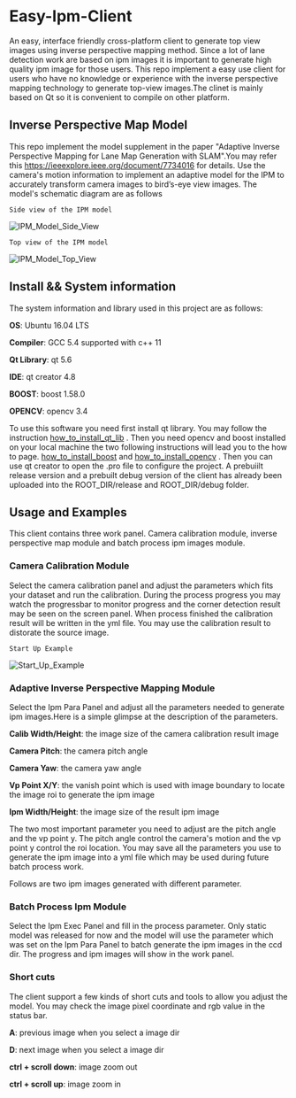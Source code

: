 # Easy-Ipm-Client
An easy, interface friendly cross-platform client to generate top view 
images using inverse perspective mapping method. Since a lot of lane 
detection work are based on ipm images it is important to generate high
quality ipm image for those users. This repo implement a easy use client
for users who have no knowledge or experience with the inverse perspective
mapping technology to generate top-view images.The clinet is mainly based
on Qt so it is convenient to compile on other platform.

## Inverse Perspective Map Model
This repo implement the model supplement in the paper "Adaptive Inverse Perspective Mapping
for Lane Map Generation with SLAM".You may refer this https://ieeexplore.ieee.org/document/7734016 for details. Use the camera's motion information to
implement an adaptive model for the IPM to accurately transform camera 
images to bird’s-eye view images. The model's schematic diagram are
as follows

`Side view of the IPM model`

![IPM_Model_Side_View](/images/ipm_side_view.png)

`Top view of the IPM model`

![IPM_Model_Top_View](/images/ipm_top_view.png)

## Install && System information
The system information and library used in this project are as follows:

**OS**: Ubuntu 16.04 LTS

**Compiler**: GCC 5.4 supported with c++ 11

**Qt Library**: qt 5.6

**IDE**: qt creator 4.8

**BOOST**: boost 1.58.0

**OPENCV**: opencv 3.4

To use this software you need first install qt library. You may follow
the instruction [how_to_install_qt_lib](http://doc.qt.io/qt-5/gettingstarted.html)
. Then you need opencv and boost installed on your local machine the two
following instructions will lead you to the how to page. 
[how_to_install_boost](https://www.boost.org/doc/libs/1_58_0/more/getting_started/unix-variants.html) 
and [how_to_install_opencv](https://docs.opencv.org/3.4.0/d7/d9f/tutorial_linux_install.html)
. Then you can use qt creator to open the .pro file to configure the 
project. A prebuiilt release version and a prebuilt debug version of the
client has already been uploaded into the ROOT_DIR/release and 
ROOT_DIR/debug folder.

## Usage and Examples
This client contains three work panel. Camera calibration module, 
inverse perspective map module and batch process ipm images module.

### Camera Calibration Module
Select the camera calibration panel and adjust the parameters which fits
your dataset and run the calibration. During the process progress you may 
watch the progressbar to monitor progress and the corner detection result
may be seen on the screen panel. When process finished the calibration 
result will be written in the yml file. You may use the calibration 
result to distorate the source image.

`Start Up Example`

![Start_Up_Example](/images/start_up_example.png)

### Adaptive Inverse Perspective Mapping Module
Select the Ipm Para Panel and adjust all the parameters needed to generate
ipm images.Here is a simple glimpse at the description of the parameters.

**Calib Width/Height**: the image size of the camera calibration result image

**Camera Pitch**: the camera pitch angle

**Camera Yaw**: the camera yaw angle

**Vp Point X/Y**: the vanish point which is used with image boundary to locate
the image roi to generate the ipm image

**Ipm Width/Height**: the image size of the result ipm image

The two most important parameter you need to adjust are the pitch angle 
and the vp point y. The pitch angle control the camera's motion and the 
vp point y control the roi location. You may save all the parameters you
use to generate the ipm image into a yml file which may be used during
future batch process work.

Follows are two ipm images generated
with different parameter.

### Batch Process Ipm Module
Select the Ipm Exec Panel and fill in the process parameter. Only static 
model was released for now and the model will use the parameter which was 
set on the Ipm Para Panel to batch generate the ipm images in the ccd dir.
The progress and ipm images will show in the work panel.

### Short cuts
The client support a few kinds of short cuts and tools to allow you 
adjust the model. You may check the image pixel coordinate and rgb
value in the status bar. 

**A**: previous image when you select a image dir

**D**: next image when you select a image dir

**ctrl + scroll down**: image zoom out

**ctrl + scroll up**: image zoom in
